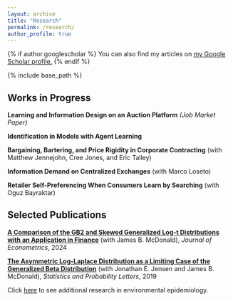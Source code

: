 ```yaml
---
layout: archive
title: "Research"
permalink: /research/
author_profile: true
---
```


{% if author.googlescholar %}
  You can also find my articles on <u><a href="{{author.googlescholar}}">my Google Scholar profile</a>.</u>
{% endif %}

{% include base_path %}

## Works in Progress
<b>Learning and Information Design on an Auction Platform</b> <i>(Job Market Paper)</i>

<b>Identification in Models with Agent Learning</b>

<b>Bargaining, Bartering, and Price Rigidity in Corporate Contracting</b> (with Matthew Jennejohn, Cree Jones, and Eric Talley)

<b>Information Demand on Centralized Exchanges</b> (with Marco Loseto)

<b>Retailer Self-Preferencing When Consumers Learn by Searching</b> (with Oguz Bayraktar)


## Selected Publications
<b>[A Comparison of the GB2 and Skewed Generalized Log-t Distributions with an Application in Finance](https://www.sciencedirect.com/science/article/pii/S0304407621000154)</b> (with James B. McDonald), <i>Journal of Econometrics</i>, 2024

<b>[The Asymmetric Log-Laplace Distribution as a Limiting Case of the Generalized Beta Distribution](https://www.sciencedirect.com/science/article/pii/S016771521930094X)</b> (with Jonathan E. Jensen and James B. McDonald), <i>Statistics and Probability Letters</i>, 2019


Click [here](https://joshuadhigbee.github.io/epi-research/) to see additional research in environmental epidemiology.
